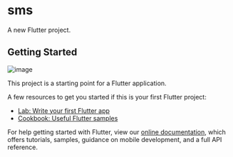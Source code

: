 # sms

A new Flutter project.

## Getting Started
![image](https://user-images.githubusercontent.com/91197705/136013053-1f5f1c25-6d51-4c71-a30b-fff3be6b4872.png)


This project is a starting point for a Flutter application.

A few resources to get you started if this is your first Flutter project:

- [Lab: Write your first Flutter app](https://flutter.dev/docs/get-started/codelab)
- [Cookbook: Useful Flutter samples](https://flutter.dev/docs/cookbook)

For help getting started with Flutter, view our
[online documentation](https://flutter.dev/docs), which offers tutorials,
samples, guidance on mobile development, and a full API reference.
